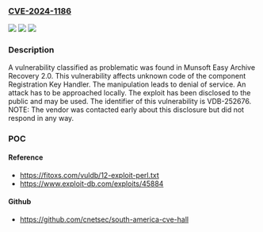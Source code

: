 ### [CVE-2024-1186](https://cve.mitre.org/cgi-bin/cvename.cgi?name=CVE-2024-1186)
![](https://img.shields.io/static/v1?label=Product&message=Easy%20Archive%20Recovery&color=blue)
![](https://img.shields.io/static/v1?label=Version&message=%3D%202.0%20&color=brighgreen)
![](https://img.shields.io/static/v1?label=Vulnerability&message=CWE-404%20Denial%20of%20Service&color=brighgreen)

### Description

A vulnerability classified as problematic was found in Munsoft Easy Archive Recovery 2.0. This vulnerability affects unknown code of the component Registration Key Handler. The manipulation leads to denial of service. An attack has to be approached locally. The exploit has been disclosed to the public and may be used. The identifier of this vulnerability is VDB-252676. NOTE: The vendor was contacted early about this disclosure but did not respond in any way.

### POC

#### Reference
- https://fitoxs.com/vuldb/12-exploit-perl.txt
- https://www.exploit-db.com/exploits/45884

#### Github
- https://github.com/cnetsec/south-america-cve-hall

